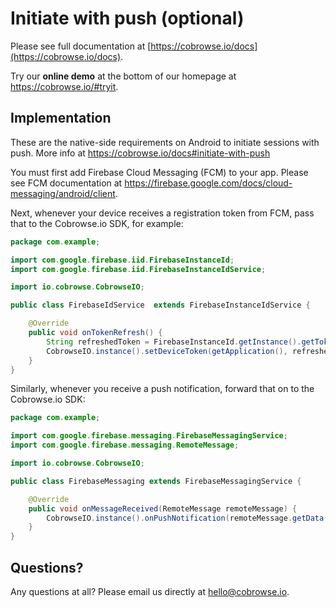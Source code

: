# Initiate with push (optional)

Please see full documentation at [https://cobrowse.io/docs](https://cobrowse.io/docs).

Try our **online demo** at the bottom of our homepage at <https://cobrowse.io/#tryit>.

## Implementation

These are the native-side requirements on Android to initiate sessions with push. More info at <https://cobrowse.io/docs#initiate-with-push>

You must first add Firebase Cloud Messaging (FCM) to your app. Please see FCM documentation at <https://firebase.google.com/docs/cloud-messaging/android/client>.

Next, whenever your device receives a registration token from FCM, pass that to the Cobrowse.io SDK, for example:

```java
package com.example;

import com.google.firebase.iid.FirebaseInstanceId;
import com.google.firebase.iid.FirebaseInstanceIdService;

import io.cobrowse.CobrowseIO;

public class FirebaseIdService  extends FirebaseInstanceIdService {

    @Override
    public void onTokenRefresh() {
        String refreshedToken = FirebaseInstanceId.getInstance().getToken();
        CobrowseIO.instance().setDeviceToken(getApplication(), refreshedToken);
    }
}
```

Similarly, whenever you receive a push notification, forward that on to the Cobrowse.io SDK:

```java
package com.example;

import com.google.firebase.messaging.FirebaseMessagingService;
import com.google.firebase.messaging.RemoteMessage;

import io.cobrowse.CobrowseIO;

public class FirebaseMessaging extends FirebaseMessagingService {

    @Override
    public void onMessageReceived(RemoteMessage remoteMessage) {
        CobrowseIO.instance().onPushNotification(remoteMessage.getData());
    }
}
```

## Questions?
Any questions at all? Please email us directly at [hello@cobrowse.io](mailto:hello@cobrowse.io).
